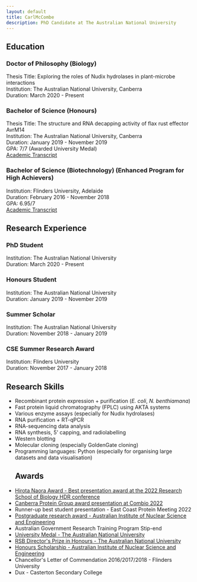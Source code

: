 ```yaml
---
layout: default
title: CarlMcCombe
description: PhD Candidate at The Australian National University
---
```


<html>
  <meta charset="utf-8">
<body>
  <h2>Education</h2>
  <h3>Doctor of Philosophy (Biology)</h3>
  <p>
    Thesis Title: Exploring the roles of Nudix hydrolases in plant-microbe interactions<br>
    Institution: The Australian National University, Canberra<br>
    Duration: March 2020 - Present
  </p>
  <h3>Bachelor of Science (Honours)</h3>
  <p>
    Thesis Title: The structure and RNA decapping activity of flax rust effector AvrM14<br>
    Institution: The Australian National University, Canberra<br>
    Duration: January 2019 - November 2019<br>
    GPA: 7/7 (Awarded University Medal)<br>
    <a href="https://carl-mccombe.github.io/assets/transcripts/ANU.pdf">Academic Transcript</a>
  </p>
  <h3>Bachelor of Science (Biotechnology) (Enhanced Program for High Achievers)</h3>
  <p>
    Institution: Flinders University, Adelaide<br>
    Duration: February 2016 - November 2018<br>
    GPA: 6.95/7<br>
    <a href="https://carl-mccombe.github.io/assets/transcripts/Flinders.pdf">Academic Transcript</a>
  </p>
  <h2>Research Experience</h2>
  <h3>PhD Student</h3>
  <p>
    Institution: The Australian National University<br>
    Duration: March 2020 - Present<br>
  </p>
  <h3>Honours Student</h3>
  <p>
    Institution: The Australian National University<br>
    Duration: January 2019 - November 2019<br>
  </p>
  <h3>Summer Scholar</h3>
  <p>
    Institution: The Australian National University<br>
    Duration: November 2018 - January 2019<br>
  </p>
  <h3>CSE Summer Research Award</h3>
  <p>
    Institution: Flinders University<br>
    Duration: November 2017 - January 2018<br>
  </p>
  <h2>Research Skills</h2>
  <ul>
    <li>Recombinant protein expression + purification (<em>E. coli</em>, <em>N. benthiamana</em>)
    <li>Fast protein liquid chromatography (FPLC) using AKTA systems
    <li>Various enzyme assays (especially for Nudix hydrolases)
    <li>RNA purification + RT-qPCR
    <li>RNA-sequencing data analysis
    <li>RNA synthesis, 5' capping, and radiolabelling
    <li>Western blotting
    <li>Molecular cloning (especially GoldenGate cloning)
    <li>Programming languages: Python (especially for organising large datasets and data visualisation)</li>
  <h2>Awards</h2>
  </ul>
  <ul>
    <li><a href="https://biology.anu.edu.au/study/rsb-student-scholarships-prizes/hiroto-naora-graduate-student-travel-scholarship">Hirota Naora Award - Best presentation award at the 2022 Research School of Biology HDR conference
    <li><a href="https://twitter.com/CanberraPG/status/1542266659704115201">Canberra Protein Group award presentation at Combio 2022 </a>
    <li>Runner-up best student presentation - East Coast Protein Meeting 2022
    <li><a href="https://biology.anu.edu.au/about/awards/postgraduate-research-awards-pgra-stipend">Postgraduate research award - Australian Institute of Nuclear Science and Engineering</a>
    <li>Australian Government Research Training Program Stip-end
    <li><a href="https://biology.anu.edu.au/about/awards/university-medal-6">University Medal - The Australian National University</a>
    <li><a href="https://biology.anu.edu.au/about/awards/rsb-directors-prize-honours-2">RSB Director's Prize in Honours - The Australian National University</a>
    <li><a href="https://biology.anu.edu.au/about/awards/ainse-honours-scholarship-stipend">Honours Scholarship - Australian Institute of Nuclear Science and Engineering </a>
    <li>Chancellor's Letter of Commendation 2016/2017/2018 - Flinders University
    <li>Dux - Casterton Secondary College
  </ul>
</body>
</html>
